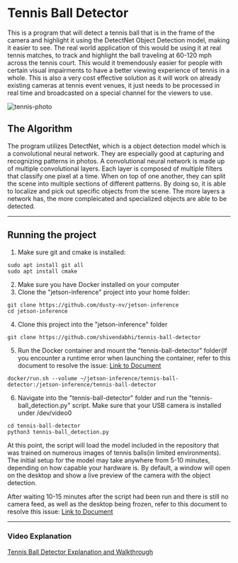 # Tennis Ball Detector
This is a program that will detect a tennis ball that is in the frame of the camera and highlight it using the DetectNet Object Detection model, making it easier to see. The real world application of this would be using it at real tennis matches, to track and highlight the ball traveling at 60-120 mph across the tennis court. This would it tremendously easier for people with certain visual impairments to have a better viewing experience of tennis in a whole. This is also a very cost effective solution as it will work on already existing cameras at tennis event venues, it just needs to be processed in real time and broadcasted on a special channel for the viewers to use. 

![tennis-photo](https://user-images.githubusercontent.com/88247327/186822410-5089b3b0-6831-42f0-a353-a062aced1814.png)

## The Algorithm
The program utilizes DetectNet, which is a object detection model which is a convolutional neural network. They are especially good at capturing and recognizing patterns in photos. A convolutional neural network is made up of multiple convolutional layers. Each layer is composed of multiple filters that classify one pixel at a time. When on top of one another, they can split the scene into multiple sections of different patterns. By doing so, it is able to localize and pick out specific objects from the scene. The more layers a network has, the more compleicated and specialized objects are able to be detected.

---
## Running the project
1. Make sure git and cmake is installed:
```
sudo apt install git all
sudo apt install cmake
```
2. Make sure you have Docker installed on your computer
3. Clone the "jetson-inference" project into your home folder:
 ```
git clone https://github.com/dusty-nv/jetson-inference
cd jetson-inference
```
4. Clone this project into the "jetson-inference" folder
```
git clone https://github.com/shivendabhi/tennis-ball-detector
```
5. Run the Docker container and mount the "tennis-ball-detector" folder(If you encounter a runtime error when launching the container, refer to this document to resolve the issue: [Link to Document](https://app.box.com/s/e0dy6dr651h6nxyel4nw81gf5v8a1f3r)
```
docker/run.sh --volume ~/jetson-inference/tennis-ball-detector:/jetson-inference/tennis-ball-detector
```
6. Navigate into the "tennis-ball-detector" folder and run the "tennis-ball_detection.py" script. Make sure that your USB camera is installed under /dev/video0
```
cd tennis-ball-detector
python3 tennis-ball_detection.py
```
At this point, the script will load the model included in the repository that was trained on numerous images of tennis balls(in limited environments). The initial setup for the model may take anywhere from 5-10 minutes, depending on how capable your hardware is. By default, a window will open on the desktop and show a live preview of the camera with the object detection. 

After waiting 10-15 minutes after the script had been run and there is still no camera feed, as well as the desktop being frozen, refer to this document to resolve this issue: [Link to Document](https://app.box.com/s/3n6bezbn6ieadmd8rur0hgsp7eai4no6)

---
### Video Explanation
[Tennis Ball Detector Explanation and Walkthrough](https://youtu.be/OToqQ7yxvfQ)
